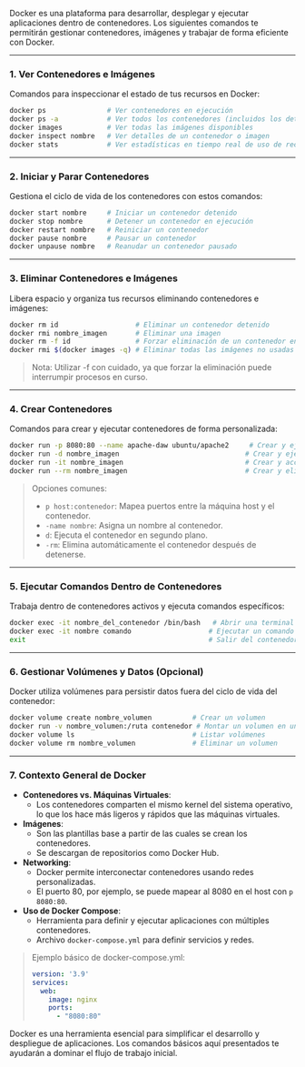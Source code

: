 Docker es una plataforma para desarrollar, desplegar y ejecutar aplicaciones dentro de contenedores. Los siguientes comandos te permitirán gestionar contenedores, imágenes y trabajar de forma eficiente con Docker.

---

### **1. Ver Contenedores e Imágenes**

Comandos para inspeccionar el estado de tus recursos en Docker:

```bash
docker ps               # Ver contenedores en ejecución
docker ps -a            # Ver todos los contenedores (incluidos los detenidos)
docker images           # Ver todas las imágenes disponibles
docker inspect nombre   # Ver detalles de un contenedor o imagen
docker stats            # Ver estadísticas en tiempo real de uso de recursos de los contenedores

```

---

### **2. Iniciar y Parar Contenedores**

Gestiona el ciclo de vida de los contenedores con estos comandos:

```bash
docker start nombre     # Iniciar un contenedor detenido
docker stop nombre      # Detener un contenedor en ejecución
docker restart nombre   # Reiniciar un contenedor
docker pause nombre     # Pausar un contenedor
docker unpause nombre   # Reanudar un contenedor pausado

```

---

### **3. Eliminar Contenedores e Imágenes**

Libera espacio y organiza tus recursos eliminando contenedores e imágenes:

```bash
docker rm id                   # Eliminar un contenedor detenido
docker rmi nombre_imagen       # Eliminar una imagen
docker rm -f id                # Forzar eliminación de un contenedor en ejecución
docker rmi $(docker images -q) # Eliminar todas las imágenes no usadas

```

> Nota: Utilizar -f con cuidado, ya que forzar la eliminación puede interrumpir procesos en curso.
> 

---

### **4. Crear Contenedores**

Comandos para crear y ejecutar contenedores de forma personalizada:

```bash
docker run -p 8080:80 --name apache-daw ubuntu/apache2     # Crear y ejecutar un contenedor de Apache
docker run -d nombre_imagen                               # Crear y ejecutar un contenedor en segundo plano (detached mode)
docker run -it nombre_imagen                              # Crear y acceder a un contenedor en modo interactivo
docker run --rm nombre_imagen                             # Crear y eliminar automáticamente el contenedor al detenerse

```

> Opciones comunes:
> 
> - `p host:contenedor`: Mapea puertos entre la máquina host y el contenedor.
> - `-name nombre`: Asigna un nombre al contenedor.
> - `d`: Ejecuta el contenedor en segundo plano.
> - `-rm`: Elimina automáticamente el contenedor después de detenerse.

---

### **5. Ejecutar Comandos Dentro de Contenedores**

Trabaja dentro de contenedores activos y ejecuta comandos específicos:

```bash
docker exec -it nombre_del_contenedor /bin/bash   # Abrir una terminal dentro del contenedor
docker exec -it nombre comando                   # Ejecutar un comando específico
exit                                             # Salir del contenedor o terminal

```

---

### **6. Gestionar Volúmenes y Datos (Opcional)**

Docker utiliza volúmenes para persistir datos fuera del ciclo de vida del contenedor:

```bash
docker volume create nombre_volumen          # Crear un volumen
docker run -v nombre_volumen:/ruta contenedor # Montar un volumen en un contenedor
docker volume ls                             # Listar volúmenes
docker volume rm nombre_volumen              # Eliminar un volumen

```

---

### **7. Contexto General de Docker**

- **Contenedores vs. Máquinas Virtuales**:
    - Los contenedores comparten el mismo kernel del sistema operativo, lo que los hace más ligeros y rápidos que las máquinas virtuales.
- **Imágenes**:
    - Son las plantillas base a partir de las cuales se crean los contenedores.
    - Se descargan de repositorios como Docker Hub.
- **Networking**:
    - Docker permite interconectar contenedores usando redes personalizadas.
    - El puerto 80, por ejemplo, se puede mapear al 8080 en el host con `p 8080:80`.
- **Uso de Docker Compose**:
    - Herramienta para definir y ejecutar aplicaciones con múltiples contenedores.
    - Archivo `docker-compose.yml` para definir servicios y redes.

> Ejemplo básico de docker-compose.yml:
> 
> 
> ```yaml
> version: '3.9'
> services:
>   web:
>     image: nginx
>     ports:
>       - "8080:80"
> 
> ```
> 

Docker es una herramienta esencial para simplificar el desarrollo y despliegue de aplicaciones. Los comandos básicos aquí presentados te ayudarán a dominar el flujo de trabajo inicial.